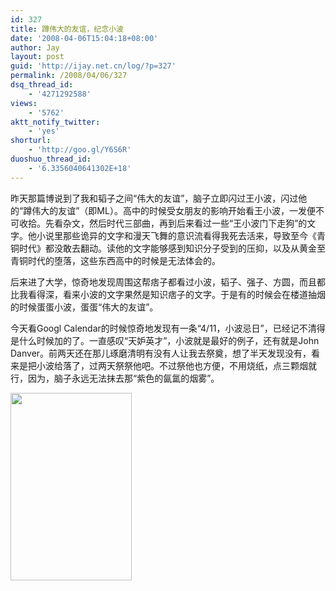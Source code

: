 ```yaml
---
id: 327
title: 蹲伟大的友谊，纪念小波
date: '2008-04-06T15:04:18+08:00'
author: Jay
layout: post
guid: 'http://ijay.net.cn/log/?p=327'
permalink: /2008/04/06/327
dsq_thread_id:
    - '4271292588'
views:
    - '5762'
aktt_notify_twitter:
    - 'yes'
shorturl:
    - 'http://goo.gl/Y6S6R'
duoshuo_thread_id:
    - '6.3356040641302E+18'
---
```


昨天那篇博说到了我和韬子之间“伟大的友谊”，脑子立即闪过王小波，闪过他的“蹲伟大的友谊”（即ML）。高中的时候受女朋友的影响开始看王小波，一发便不可收拾。先看杂文，然后时代三部曲，再到后来看过一些“王小波门下走狗”的文字。他小说里那些诡异的文字和漫天飞舞的意识流看得我死去活来，导致至今《青铜时代》都没敢去翻动。读他的文字能够感到知识分子受到的压抑，以及从黄金至青铜时代的堕落，这些东西高中的时候是无法体会的。

后来进了大学，惊奇地发现周围这帮痞子都看过小波，韬子、强子、方圆，而且都比我看得深，看来小波的文字果然是知识痞子的文字。于是有的时候会在楼道抽烟的时候蛋蛋小波，蛋蛋“伟大的友谊”。

今天看Googl Calendar的时候惊奇地发现有一条“4/11，小波忌日”，已经记不清得是什么时候加的了。一直感叹“天妒英才”，小波就是最好的例子，还有就是John Danver。前两天还在那儿琢磨清明有没有人让我去祭奠，想了半天发现没有，看来是把小波给落了，过两天祭祭他吧。不过祭他也方便，不用烧纸，点三颗烟就行，因为，脑子永远无法抹去那“紫色的氤氲的烟雾”。

<a href="http://www.jayxu.com/log/wp-content/uploads/2008/04/216682.jpg"><img class="aligncenter size-full wp-image-328" title="王小波" src="http://www.jayxu.com/log/wp-content/uploads/2008/04/216682.jpg" alt="" width="194" height="300" /></a>